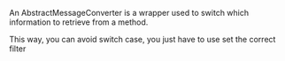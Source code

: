 An AbstractMessageConverter is a wrapper used to switch which information to retrieve from a method.

This way, you can avoid switch case, you just have to use set the correct filter